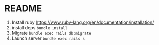 # README

1. Install ruby https://www.ruby-lang.org/en/documentation/installation/
2. install deps `bundle install`
3. Migrate `bundle exec rails db:migrate`
4. Launch server `bundle exec rails s`
